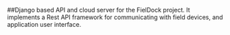 ##Django based API and cloud server for the FielDock project. It implements a Rest API framework for communicating with field devices, and application user interface.
